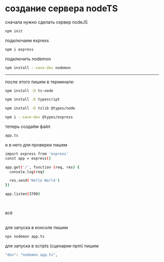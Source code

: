 # создание сервера nodeTS

сначала нужно сделать сервер nodeJS

``` bash
npm init
```

подключаем express

``` bash
npm i express
```

подключить nodemon

``` bash
npm install --save-dev nodemon
```

___

после этого пишем в терминале:
``` bash
npm install -D ts-node
```

``` bash
npm install -D typescript
```

``` bash
npm install -D tslib @types/node
```

``` bash
npm i --save-dev @types/express
```

теперь создаём файл

``` bash
app.ts
```

и в него для проверки пишем

``` bash
import express from 'express'
const app = express()

app.get('/', function (req, res) {
  console.log(req)

  res.send('Hello World')
})

app.listen(3700)
```

<br/>

всё

<br/>
для запуска в консоле пишим

``` bash
npx nodemon app.ts
```

для запуска в scripts (сценарии npm) пишим

``` bash
"dev": "nodemon app.ts",
```
